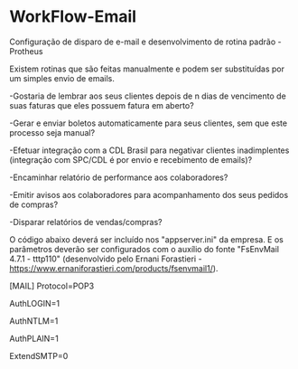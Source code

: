 # WorkFlow-Email
Configuração de disparo de e-mail e desenvolvimento de rotina padrão - Protheus

Existem rotinas que são feitas manualmente e podem ser substituídas por um simples envio de emails.

 -Gostaria de lembrar aos seus clientes depois de n dias de vencimento de suas faturas que eles possuem fatura em aberto?
 
 -Gerar e enviar boletos automaticamente para seus clientes, sem que este processo seja manual?
 
 -Efetuar integração com a CDL Brasil para negativar clientes inadimplentes (integração com SPC/CDL é por envio e recebimento de emails)?
 
 -Encaminhar relatório de performance aos colaboradores?
 
 -Emitir avisos aos colaboradores para acompanhamento dos seus pedidos de compras?
 
 -Disparar relatórios de vendas/compras?
 
 O código abaixo deverá ser incluído nos "appserver.ini" da empresa. E os parâmetros deverão ser configurados com o auxílio do fonte
 "FsEnvMail 4.7.1 - tttp110" (desenvolvido pelo Ernani Forastieri - https://www.ernaniforastieri.com/products/fsenvmail1/).
 
 [MAIL]
Protocol=POP3

AuthLOGIN=1

AuthNTLM=1

AuthPLAIN=1

ExtendSMTP=0
